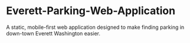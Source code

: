 # Everett-Parking-Web-Application
A static, mobile-first web application designed to make finding parking in down-town Everett Washington easier.
